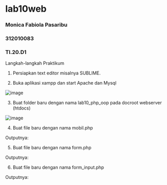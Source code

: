 # lab10web

### Monica Fabiola Pasaribu
### 312010083
### TI.20.D1

Langkah-langkah Praktikum
1. Persiapkan text editor misalnya SUBLIME.

2. Buka aplikasi xampp dan start Apache dan Mysql

![image](https://user-images.githubusercontent.com/101724604/171189814-8a284e17-c9e7-4ecb-a6f3-619eb14d427e.png)


3. Buat folder baru dengan nama lab10_php_oop pada docroot webserver (htdocs)

![image](https://user-images.githubusercontent.com/101724604/171190463-fc998bfd-2e1f-479c-8376-a7d0af6c74c9.png)


4. Buat file baru dengan nama mobil.php

Outputnya:

5. Buat file baru dengan nama form.php

Outputnya:

6. Buat file baru dengan nama form_input.php

Outputnya:

